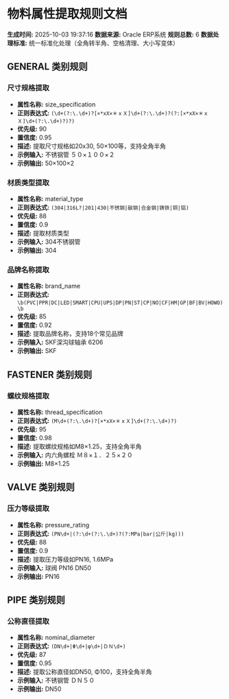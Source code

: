 # 物料属性提取规则文档

**生成时间:** 2025-10-03 19:37:16
**数据来源:** Oracle ERP系统
**规则总数:** 6
**数据处理标准:** 统一标准化处理（全角转半角、空格清理、大小写变体）

## GENERAL 类别规则

### 尺寸规格提取
- **属性名称:** size_specification
- **正则表达式:** `(\d+(?:\.\d+)?[×*xX×＊ｘＸ]\d+(?:\.\d+)?(?:[×*xX×＊ｘＸ]\d+(?:\.\d+)?)?)`
- **优先级:** 90
- **置信度:** 0.95
- **描述:** 提取尺寸规格如20x30, 50×100等，支持全角半角
- **示例输入:** 不锈钢管 ５０×１００×２
- **示例输出:** 50×100×2

### 材质类型提取
- **属性名称:** material_type
- **正则表达式:** `(304|316L?|201|430|不锈钢|碳钢|合金钢|铸铁|铜|铝)`
- **优先级:** 88
- **置信度:** 0.9
- **描述:** 提取材质类型
- **示例输入:** 304不锈钢管
- **示例输出:** 304

### 品牌名称提取
- **属性名称:** brand_name
- **正则表达式:** `\b(PVC|PPR|DC|LED|SMART|CPU|UPS|DP|PN|ST|CP|NO|CF|HM|GP|BF|BV|HOWO)\b`
- **优先级:** 85
- **置信度:** 0.92
- **描述:** 提取品牌名称，支持18个常见品牌
- **示例输入:** SKF深沟球轴承 6206
- **示例输出:** SKF

## FASTENER 类别规则

### 螺纹规格提取
- **属性名称:** thread_specification
- **正则表达式:** `(M\d+(?:\.\d+)?[×*xX×＊ｘＸ]\d+(?:\.\d+)?)`
- **优先级:** 95
- **置信度:** 0.98
- **描述:** 提取螺纹规格如M8×1.25，支持全角半角
- **示例输入:** 内六角螺栓 Ｍ８×１．２５×２０
- **示例输出:** M8×1.25

## VALVE 类别规则

### 压力等级提取
- **属性名称:** pressure_rating
- **正则表达式:** `(PN\d+|(?:\d+(?:\.\d+)?(?:MPa|bar|公斤|kg)))`
- **优先级:** 88
- **置信度:** 0.9
- **描述:** 提取压力等级如PN16, 1.6MPa
- **示例输入:** 球阀 PN16 DN50
- **示例输出:** PN16

## PIPE 类别规则

### 公称直径提取
- **属性名称:** nominal_diameter
- **正则表达式:** `(DN\d+|Φ\d+|φ\d+|ＤＮ\d+)`
- **优先级:** 87
- **置信度:** 0.95
- **描述:** 提取公称直径如DN50, Φ100，支持全角半角
- **示例输入:** 不锈钢管 ＤＮ５０
- **示例输出:** DN50

